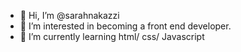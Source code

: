 - 👋 Hi, I’m @sarahnakazzi
- 👀 I’m interested in becoming a front end developer.
- 🌱 I’m currently learning html/ css/ Javascript 
  

<!---
sarahnakazzi/sarahnakazzi is a ✨ special ✨ repository because its `README.md` (this file) appears on your GitHub profile.
You can click the Preview link to take a look at your changes.
--->
